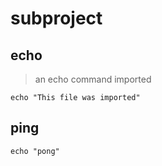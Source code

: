 # subproject

## echo

> an echo command imported

```
echo "This file was imported"
```

## ping

```
echo "pong"
```
